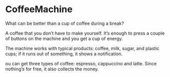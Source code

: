 # CoffeeMachine

What can be better than a cup of coffee during a break? 

A coffee that you don’t have to make yourself. It’s enough to press a couple of buttons on the machine and you get a cup of energy.

The machine works with typical products: coffee, milk, sugar, and plastic cups; if it runs out of something, it shows a notification.

ou can get three types of coffee: espresso, cappuccino and latte. Since nothing’s for free, it also collects the money.
